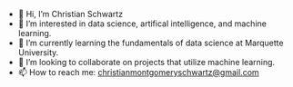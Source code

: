 - 👋 Hi, I’m Christian Schwartz
- 👀 I’m interested in data science, artifical intelligence, and machine learning. 
- 🌱 I’m currently learning the fundamentals of data science at Marquette University.
- 💞️ I’m looking to collaborate on projects that utilize machine learning.
- 📫 How to reach me: christianmontgomeryschwartz@gmail.com

<!---
19schwac/19schwac is a ✨ special ✨ repository because its `README.md` (this file) appears on your GitHub profile.
You can click the Preview link to take a look at your changes.
--->
